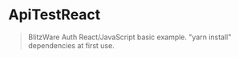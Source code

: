 # ApiTestReact
> BlitzWare Auth React/JavaScript basic example.
"yarn install" dependencies at first use.
